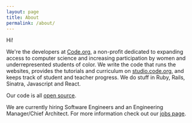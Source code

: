 ```yaml
---
layout: page
title: About
permalink: /about/
---
```


Hi!

We're the developers at <a href="https://code.org">Code.org</a>, a non-profit dedicated to expanding access to computer science and increasing participation by women and underrepresented students of color. We write the code that runs the websites, provides the tutorials and curriculum on <a href="https://studio.code.org">studio.code.org</a>, and keeps track of student and teacher progress. We do stuff in Ruby, Rails, Sinatra, Javascript and React.

Our code is all <a href="https://github.com/code-dot-org/code-dot-org">open source</a>.

We are currently hiring Software Engineers and an Engineering Manager/Chief Architect. For more information check out our <a href="">jobs page</a>.
